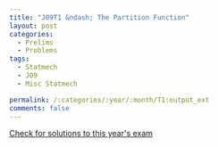 ```yaml
---
title: "J09T1 &ndash; The Partition Function"
layout: post
categories:
  - Prelims
  - Problems
tags:
  - Statmech
  - J09
  - Misc Statmech

permalink: /:categories/:year/:month/T1:output_ext
comments: false
---
```

<object data="2009J1T.pdf" type="application/pdf" width="100%" height="500"></object>
<div class="message"><a href='https://princetonprelim.com/prelim/22/'>Check for solutions to this year's exam</a></div>